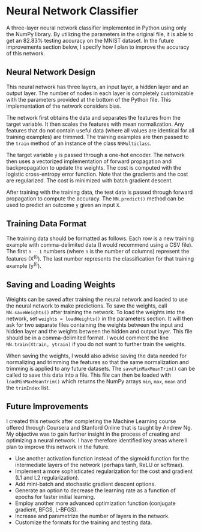 # Neural Network Classifier

A three-layer neural network classifier implemented in Python using only the NumPy library.
By utilizing the parameters in the original file, it is able to get an 82.83% testing accuracy on the MNIST dataset. In the future improvements section below, I specify how I plan to improve the accuracy of this network.


## Neural Network Design

This neural network has three layers, an input layer, a hidden layer and an output layer. The number of nodes in each layer is completely customizable with the parameters provided at the bottom of the Python file. This implementation of the network considers bias.

The network first obtains the data and separates the features from the target variable. It then scales the features with mean normalization. Any features that do not contain useful data (where all values are identical for all training examples) are trimmed. The training examples are then passed to the `train` method of an instance of the class `NNMulticlass`.

The target variable `y` is passed through a one-hot encoder. The network then uses a vectorized implementation of forward propagation and backpropagation to update the weights. The cost is computed with the logistic cross-entropy error function. Note that the gradients and the cost are regularized. The cost is minimized with batch gradient descent.

After training with the training data, the test data is passed through forward propagation to compute the accuracy. The `NN.predict()` method can be used to predict an outcome `y` given an input `X`. 


## Training Data Format

The training data should be formatted as follows. Each row is a new training example with comma-delimited data (I would recommend using a CSV file). The first `n - 1` numbers (where `n` is the number of columns) represent the features (X<sup>(i)</sup>). The last number represents the classification for that training example (y<sup>(i)</sup>).


## Saving and Loading Weights

Weights can be saved after training the neural network and loaded to use the neural network to make predictions. To save the weights, call `NN.saveWeights()` after training the network. To load the weights into the network, set `weights = loadWeights()` in the parameters section. It will then ask for two separate files containing the weights between the input and hidden layer and the weights between the hidden and output layer. This file should be in a comma-delimited format. I would comment the line `NN.train(Xtrain, ytrain)` if you do not want to further train the weights.

When saving the weights, I would also advise saving the data needed for normalizing and trimming the features so that the same normalization and trimming is applied to any future datasets. The `saveMinMaxMeanTrim()` can be called to save this data into a file. This file can then be loaded with `loadMinMaxMeanTrim()` which returns the NumPy arrays `min`, `max`, `mean` and the `trimIndex` list.


## Future Improvements

I created this network after completing the Machine Learning course offered through Coursera and Stanford Online that is taught by Andrew Ng. My objective was to gain further insight in the process of creating and optimizing a neural network. I have therefore identified key areas where I plan to improve this network in the future.
* Use another activation function instead of the sigmoid function for the intermediate layers of the network (perhaps tanh, ReLU or softmax).
* Implement a more sophisticated regularization for the cost and gradient (L1 and L2 regularization).
* Add mini-batch and stochastic gradient descent options.
* Generate an option to decrease the learning rate as a function of epochs for faster initial learning.
* Employ another more advanced optimization function (conjugate gradient, BFGS, L-BFGS).
* Increase and parametrize the number of layers in the network.
* Customize the formats for the training and testing data.


